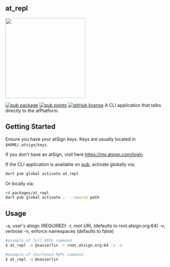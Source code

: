 ## at_repl
<img width=250px src="https://atsign.dev/assets/img/atPlatform_logo_gray.svg?sanitize=true">

[![pub package](https://img.shields.io/pub/v/at_repl)](https://pub.dev/packages/at_repl)
[![pub points](https://img.shields.io/badge/dynamic/json?url=https://pub.dev/api/packages/at_repl/score&label=pub%20score&query=grantedPoints)]([https://pub.dev/packages/at_repl](https://pub.dev/packages/at_repl/score))
[![gitHub license](https://img.shields.io/badge/license-BSD3-blue.svg)](./LICENSE)
A CLI application that talks directly to the atPlatform.

## Getting Started 
Ensure you have your atSign keys. Keys are usually located in `$HOME/.atsign/keys`.

If you don't have an atSign, visit here https://my.atsign.com/login. 

If the CLI application is available on [pub](https://pub.dev), activate globally via:

```sh
dart pub global activate at_repl
```

Or locally via:

```sh
cd packages/at_repl
dart pub global activate .  --source path
```

## Usage

-a, user's atsign (REQUIRED)
-r, root URL (defaults to root.atsign.org:64) 
-v, verbose
-n, enforce namespaces (defaults to false)


```sh
#example of full REPL command
$ at_repl -a @xavierlin -r root.atsign.org:64 -v -n

#example of shortened REPL command
$ at_repl -a @xavierlin

```
